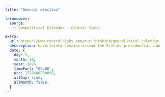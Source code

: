 ```yaml
---
title: "General election"

taxonomies:
  source:
    - Geopolitical Calendar - Control Risks

extra:
  url: https://www.controlrisks.com/our-thinking/geopolitical-calendar
  description: Uncertainty remains around the Frelimo presidential candidate for the 2024, as a clear successor to President Filipe Nyusi is yet to emerge. Location- Mozambique.
  date: {
    day: 9,
    month: 10,
    year: 2024,
    timePart: "09:00",
    utc: 1728460800000,
    allDay: true,
    allMonth: false,
  }
---
```

